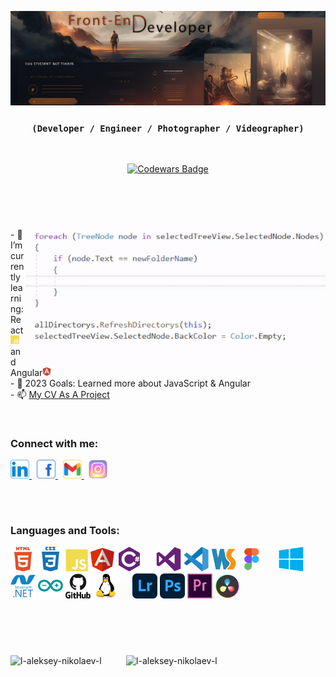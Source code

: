 [![MasterHead](/ICONS/Header.png)](https://github.com/l-Aleksey-Nikolaev-l)
<div align="center">

### `(Developer / Engineer / Photographer / Videographer)` ###

<br>

[![Codewars Badge](https://www.codewars.com/users/Aleksey_Nikolaev/badges/large?theme=light)](https://www.codewars.com/users/Aleksey_Nikolaev)

</div>
<h1></h1>
<br><br>
<img width="480" align="right" src="/ICONS/AVAN.gif" alt="AVAN"/>
<p>
    - 🌱 I’m currently learning: React<img src="ICONS/JS.svg" alt="JavaScript" height="14" width="14"/> and Angular<img src="ICONS/Angular.svg" alt="Angular" height="14" width="14"/>
    <br>
    - 🎯 2023 Goals: Learned more about JavaScript & Angular
    <br>
    - 📫 <a href="https://ncv-pi.vercel.app/">My CV As A Project</a>
</p>
<br>
<h3>Connect with me:</h3>
<p>
    <a href="https://www.linkedin.com/in/aleksey-nikolaev-092881174/" target="blank">
        <img src="/ICONS/LinkedIn.svg" alt="LinkedIn" height="30" width="30" />
    </a>&nbsp;
    <a href="https://www.facebook.com/facebook.client" target="_blank">
        <img src="/ICONS/Facebook.svg" alt="Facebook" height="30" width="30"/>
    </a>&nbsp;
    <a href="mailto:senatorfirst1@gmail.com" target="_blank">
        <img src="/ICONS/Gmail.svg" alt="Gmail" height="30" width="30">
    </a>&nbsp;
    <a href="https://www.instagram.com/mister.nikolson/" target="_blank">
        <img src="/ICONS/Insta.svg" alt="Instagram" height="30" width="30"/>
    </a>
</p>
<br>
<h1></h1>
<h3>Languages and Tools:</h3>
<p>
    <img src="/ICONS/HTML5.svg" alt="html5" width="40" height="40"/>
    <img src="/ICONS/CSS3.svg" alt="css3" width="40" height="40"/>
    <img src="/ICONS/JS.svg" alt="JavaScript" width="36" height="36"/>
    <img src="/ICONS/AngularJS.svg" alt="Angular" width="38" height="38"/>
    <img src="/ICONS/CCharp.svg" alt="csharp" width="40" height="40"/>
    &#160;&#160;&#160;&#160;
    <img src="/ICONS/VS.svg" alt="c" width="40" height="40"/>
    <img src="/ICONS/VSCode.svg" alt="c" width="40" height="40"/>
    <img src="/ICONS/WebStorm.svg" alt="c" width="40" height="40"/>
    <img src="/ICONS/Figma.svg" alt="c" width="40" height="40"/>
    &#160;&#160;&#160;&#160;
    <img src="/ICONS/Windows.svg" alt="Windows" width="40" height="40" />
    <img src="/ICONS/DotNet.svg" alt="dotnet" width="40" height="40" />
    <img src="/ICONS/Arduino.svg" alt="arduino" width="40" height="40" />
    <img src="/ICONS/GitHub.svg" alt="git" width="40" height="40" />
    <img src="/ICONS/Linux.svg" alt="linux" width="40" height="40" />
    &#160;&#160;&#160;&#160;
    <img src="/ICONS/LR.svg" alt="LightRoom" width="40" height="40" />
    <img src="/ICONS/PS.svg" alt="photoshop" width="40" height="40" />
    <img src="/ICONS/PR.svg" alt="Premiere Pro" width="40" height="40" />
    <img src="/ICONS/DaVinci.svg" alt="DaVinci Resolve" width="40" height="40" />
</p>
<h1></h1>
<br><br>
<p align="left">
    <img height="185" src="https://github-readme-stats.vercel.app/api/top-langs?username=l-aleksey-nikolaev-l&show_icons=true&locale=en&layout=compact" alt="l-aleksey-nikolaev-l"/>
    &#160;&#160;&#160;&#160;&#160;&#160;&#160;&#160;
    <img height="185" src="https://github-readme-streak-stats.herokuapp.com/?user=l-aleksey-nikolaev-l&" alt="l-aleksey-nikolaev-l"/>
</p>
<br>


